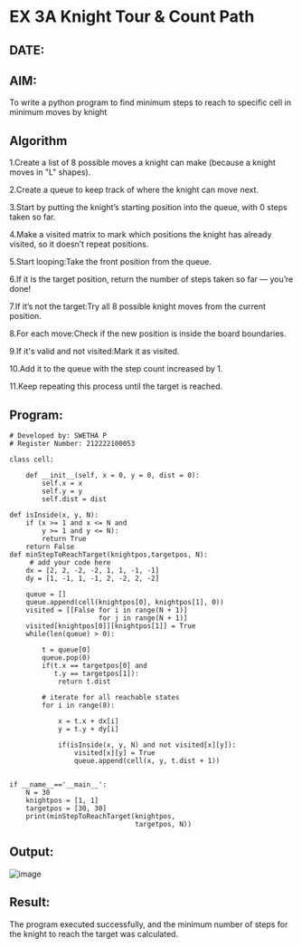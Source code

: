 # EX 3A Knight Tour & Count Path
## DATE:
## AIM:
To write a python program to find minimum steps to reach to specific cell in minimum moves by knight


## Algorithm
1.Create a list of 8 possible moves a knight can make (because a knight moves in "L" shapes).

2.Create a queue to keep track of where the knight can move next.

3.Start by putting the knight’s starting position into the queue, with 0 steps taken so far.

4.Make a visited matrix to mark which positions the knight has already visited, so it doesn’t repeat positions.

5.Start looping:Take the front position from the queue.

6.If it is the target position, return the number of steps taken so far — you’re done!

7.If it’s not the target:Try all 8 possible knight moves from the current position.

8.For each move:Check if the new position is inside the board boundaries.

9.If it's valid and not visited:Mark it as visited.

10.Add it to the queue with the step count increased by 1.

11.Keep repeating this process until the target is reached.
## Program:
```
# Developed by: SWETHA P
# Register Number: 212222100053

class cell:
     
    def __init__(self, x = 0, y = 0, dist = 0):
        self.x = x
        self.y = y
        self.dist = dist

def isInside(x, y, N):
    if (x >= 1 and x <= N and
        y >= 1 and y <= N):
        return True
    return False
def minStepToReachTarget(knightpos,targetpos, N):
     # add your code here
    dx = [2, 2, -2, -2, 1, 1, -1, -1]
    dy = [1, -1, 1, -1, 2, -2, 2, -2]
     
    queue = []
    queue.append(cell(knightpos[0], knightpos[1], 0))
    visited = [[False for i in range(N + 1)]
                      for j in range(N + 1)]
    visited[knightpos[0]][knightpos[1]] = True
    while(len(queue) > 0):
         
        t = queue[0]
        queue.pop(0)
        if(t.x == targetpos[0] and
           t.y == targetpos[1]):
            return t.dist
             
        # iterate for all reachable states
        for i in range(8):
             
            x = t.x + dx[i]
            y = t.y + dy[i]
             
            if(isInside(x, y, N) and not visited[x][y]):
                visited[x][y] = True
                queue.append(cell(x, y, t.dist + 1))
     
    
if __name__=='__main__':
    N = 30
    knightpos = [1, 1]
    targetpos = [30, 30]
    print(minStepToReachTarget(knightpos,
                               targetpos, N))
```

## Output:

![image](https://github.com/user-attachments/assets/4d4c30ba-3395-4bbc-9730-c870b28a3480)


## Result:
The program executed successfully, and the minimum number of steps for the knight to reach the target was calculated.

